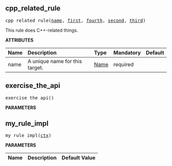 <!-- Generated with Stardoc: http://skydoc.bazel.build -->

<a name="#cpp_related_rule"></a>

## cpp_related_rule

<pre>
cpp_related_rule(<a href="#cpp_related_rule-name">name</a>, <a href="#cpp_related_rule-first">first</a>, <a href="#cpp_related_rule-fourth">fourth</a>, <a href="#cpp_related_rule-second">second</a>, <a href="#cpp_related_rule-third">third</a>)
</pre>

This rule does C++-related things.

**ATTRIBUTES**


| Name  | Description | Type | Mandatory | Default |
| :------------- | :------------- | :------------- | :------------- | :------------- |
| <a name="cpp_related_rule-name"></a>name | A unique name for this target. | <a href="https://bazel.build/docs/build-ref.html#name">Name</a> | required |  |


<a name="#exercise_the_api"></a>

## exercise_the_api

<pre>
exercise_the_api()
</pre>



**PARAMETERS**



<a name="#my_rule_impl"></a>

## my_rule_impl

<pre>
my_rule_impl(<a href="#my_rule_impl-ctx">ctx</a>)
</pre>



**PARAMETERS**


| Name  | Description | Default Value |
| :------------- | :------------- | :------------- |


